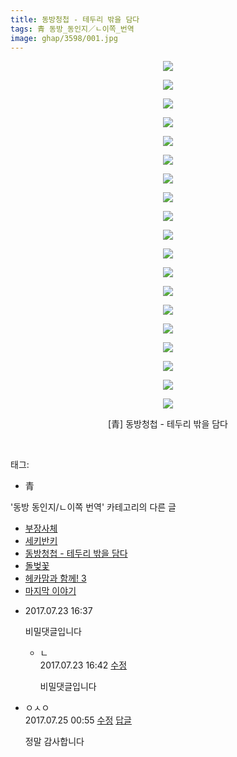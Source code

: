 ```yaml
---
title: 동방청첩 - 테두리 밖을 담다
tags: 青 동방_동인지／ㄴ이쪽_번역
image: ghap/3598/001.jpg
---
```

<div class="article">
<p style="text-align: center; clear: none; float: none;"><img src="{{ site.nasurl }}/ghap/3598/001.jpg"/></p>
<p style="text-align: center; clear: none; float: none;"><img src="{{ site.nasurl }}/ghap/3598/002.jpg"/></p>
<p style="text-align: center; clear: none; float: none;"><img src="{{ site.nasurl }}/ghap/3598/003.jpg"/></p>
<p style="text-align: center; clear: none; float: none;"><img src="{{ site.nasurl }}/ghap/3598/004.jpg"/></p>
<p style="text-align: center; clear: none; float: none;"><img src="{{ site.nasurl }}/ghap/3598/005.jpg"/></p>
<p style="text-align: center; clear: none; float: none;"><img src="{{ site.nasurl }}/ghap/3598/006.jpg"/></p>
<p style="text-align: center; clear: none; float: none;"><img src="{{ site.nasurl }}/ghap/3598/007.jpg"/></p>
<p style="text-align: center; clear: none; float: none;"><img src="{{ site.nasurl }}/ghap/3598/008.jpg"/></p>
<p style="text-align: center; clear: none; float: none;"><img src="{{ site.nasurl }}/ghap/3598/009.jpg"/></p>
<p style="text-align: center; clear: none; float: none;"><img src="{{ site.nasurl }}/ghap/3598/010.jpg"/></p>
<p style="text-align: center; clear: none; float: none;"><img src="{{ site.nasurl }}/ghap/3598/011.jpg"/></p>
<p style="text-align: center; clear: none; float: none;"><img src="{{ site.nasurl }}/ghap/3598/012.jpg"/></p>
<p style="text-align: center; clear: none; float: none;"><img src="{{ site.nasurl }}/ghap/3598/013.jpg"/></p>
<p style="text-align: center; clear: none; float: none;"><img src="{{ site.nasurl }}/ghap/3598/014.jpg"/></p>
<p style="text-align: center; clear: none; float: none;"><img src="{{ site.nasurl }}/ghap/3598/015.jpg"/></p>
<p style="text-align: center; clear: none; float: none;"><img src="{{ site.nasurl }}/ghap/3598/016.jpg"/></p>
<p style="text-align: center; clear: none; float: none;"><img src="{{ site.nasurl }}/ghap/3598/017.jpg"/></p>
<p style="text-align: center; clear: none; float: none;"><img src="{{ site.nasurl }}/ghap/3598/018.jpg"/></p>
<p style="text-align: center; clear: none; float: none;"><img src="{{ site.nasurl }}/ghap/3598/019.jpg"/></p>
<p style="text-align: center; clear: none; float: none;">[青] 동방청첩 - 테두리 밖을 담다</p>
<p><br/></p>
</div><div class="tagTrail">
<p>태그: </p>
<ul>
<li>青</li>
</ul>
</div><div class="another">
<p>'동방 동인지/ㄴ이쪽 번역' 카테고리의 다른 글</p>
<ul>
<li><a href="/2017-07-27-ghap_3601">부장사체</a></li>
<li><a href="/2017-07-26-ghap_3600">세키반키</a></li>
<li><a href="/2017-07-23-ghap_3598">동방청첩 - 테두리 밖을 담다</a></li>
<li><a href="/2017-07-22-ghap_3595">돌벚꽃</a></li>
<li><a href="/2017-07-18-ghap_3578">헤카맘과 함께! 3</a></li>
<li><a href="/2017-06-25-ghap_3501">마지막 이야기</a></li>
</ul>
</div><div class="cb_module cb_fluid">
<div class="cb_wrt cb_profile">
<div class="comment">
<ul>
<li class="cb_thumb_off" id="comment15042511">
<div class="cb_comment_area">
<div class="cb_info_area">
<div class="cb_section">
<span class="cb_nick_name"></span>
</div>
<div class="cb_section">
<span class="cb_date">2017.07.23 16:37</span>
</div>
</div>
<div class="cb_dsc_comment">
<p class="cb_dsc">
											비밀댓글입니다
										</p>
</div>
<ul>
<li class="cb_thumb_off" id="comment15042517">
<span class="cb_bu_subnode">ㄴ</span>
<div class="cb_comment_area">
<div class="cb_info_area">
<div class="cb_section">
<span class="cb_nick_name"></span>
</div>
<div class="cb_section">
<span class="cb_date">2017.07.23 16:42</span>
<span><a class="edit" href="javascript:void(0)" onclick="deleteComment(15042517); return false;"><span class="glyphicon glyphicon-edit"></span> 수정</a></span>
</div>
</div>
<div class="cb_dsc_comment">
<p class="cb_dsc">
																비밀댓글입니다
															</p>
</div>
</div>
</li>
</ul>
</div></li>
<li class="cb_thumb_off" id="comment15043478">
<div class="cb_comment_area">
<div class="cb_info_area">
<div class="cb_section">
<span class="cb_nick_name">ㅇㅅㅇ</span>
</div>
<div class="cb_section">
<span class="cb_date">2017.07.25 00:55 </span>
<span><a class="edit" href="javascript:void(0)" onclick="deleteComment(15043478);return false"><span class="glyphicon glyphicon-edit"></span> 수정</a></span>
<span><a class="reply" href="javascript:void(0)" onclick="commentComment(15043478); return false"><span class="glyphicon glyphicon-share-alt"></span> 답글</a></span>
</div>
</div>
<div class="cb_dsc_comment">
<p class="cb_dsc">
											정말 감사합니다
										</p>
</div>
</div></li>
</ul>
</div>
</div><!-- commentList close -->
</div>